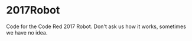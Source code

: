 # 2017Robot
Code for the Code Red 2017 Robot. Don't ask us how it works, sometimes we have no idea.
